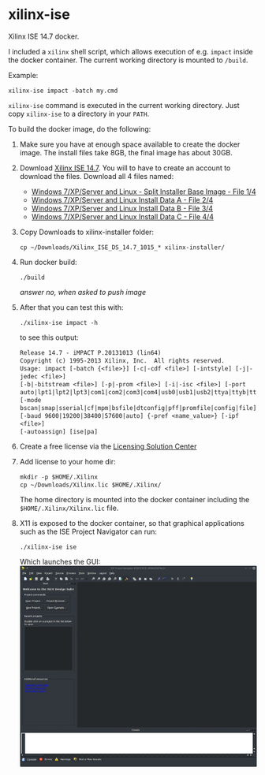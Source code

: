 # xilinx-ise

Xilinx ISE 14.7 docker.

I included a `xilinx` shell script, which allows execution of e.g. `impact` inside the docker container. The current working directory is mounted to `/build`.

Example:
```
xilinx-ise impact -batch my.cmd
```
`xilinx-ise` command is executed in the current working directory.
Just copy `xilinx-ise` to a directory in your `PATH`.

To build the docker image, do the following:

1. Make sure you have at enough space available to create the docker image. The install files take 8GB, the final image has about 30GB.

1. Download [Xilinx ISE 14.7](https://www.xilinx.com/support/download/index.html/content/xilinx/en/downloadNav/design-tools/v2012_4---14_7.html). You will to have to create an account to download the files. Download all 4 files named:
    - [Windows 7/XP/Server and Linux - Split Installer Base Image - File 1/4](https://www.xilinx.com/member/forms/download/xef.html?filename=Xilinx_ISE_DS_14.7_1015_1-1.tar)
    - [Windows 7/XP/Server and Linux Install Data A - File 2/4](https://www.xilinx.com/member/forms/download/xef.html?filename=Xilinx_ISE_DS_14.7_1015_1-2.zip.xz)
    - [Windows 7/XP/Server and Linux Install Data B - File 3/4](https://www.xilinx.com/member/forms/download/xef.html?filename=Xilinx_ISE_DS_14.7_1015_1-3.zip.xz)
    - [Windows 7/XP/Server and Linux Install Data C - File 4/4](https://www.xilinx.com/member/forms/download/xef.html?filename=Xilinx_ISE_DS_14.7_1015_1-4.zip.xz)

1. Copy Downloads to xilinx-installer folder:
    ```
    cp ~/Downloads/Xilinx_ISE_DS_14.7_1015_* xilinx-installer/
    ```

1. Run docker build:
    ```
    ./build
    ```
    *answer no, when asked to push image*

1. After that you can test this with:
    ```
    ./xilinx-ise impact -h
    ```
    to see this output:
    ```
    Release 14.7 - iMPACT P.20131013 (lin64)
    Copyright (c) 1995-2013 Xilinx, Inc.  All rights reserved.
    Usage: impact [-batch {<file>}] [-c|-cdf <file>] [-intstyle] [-j|-jedec <file>]
    [-b|-bitstream <file>] [-p|-prom <file>] [-i|-isc <file>] [-port
    auto|lpt1|lpt2|lpt3|com1|com2|com3|com4|usb0|usb1|usb2|ttya|ttyb|tty00|tty01]
    [-mode bscan|smap|sserial|cf|mpm|bsfile|dtconfig|pff|promfile|config|file]
    [-baud 9600|19200|38400|57600|auto] {-pref <name_value>} [-ipf <file>]
    [-autoassign] [ise|pa]
    ```

1. Create a free license via the [Licensing Solution Center](https://www.xilinx.com/getlicense)

1. Add license to your home dir:
    ```
    mkdir -p $HOME/.Xilinx
    cp ~/Downloads/Xilinx.lic $HOME/.Xilinx/
    ```
    The home directory is mounted into the docker container including the `$HOME/.Xilinx/Xilinx.lic` file.

1. X11 is exposed to the docker container, so that graphical applications such as the ISE Project Navigator can run:
    ```
    ./xilinx-ise ise
    ```

    Which launches the GUI:
    ![](doc/ise-project-navigator.png)
   

